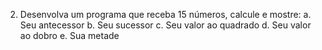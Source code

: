 2. Desenvolva um programa que receba 15 números, calcule e mostre:
a. Seu antecessor
b. Seu sucessor
c. Seu valor ao quadrado
d. Seu valor ao dobro
e. Sua metade
